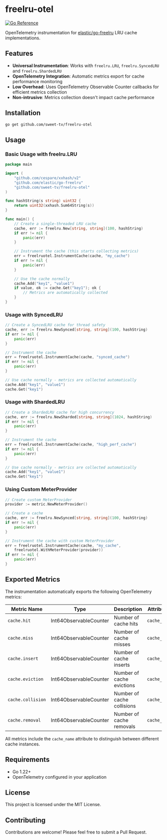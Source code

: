 # freelru-otel

[![Go Reference](https://pkg.go.dev/badge/github.com/sweet-tv/freelru-otel.svg)](https://pkg.go.dev/github.com/sweet-tv/freelru-otel)

OpenTelemetry instrumentation for [elastic/go-freelru](https://github.com/elastic/go-freelru) LRU cache implementations.

## Features

- **Universal Instrumentation**: Works with `freelru.LRU`, `freelru.SyncedLRU` and `freelru.ShardedLRU`
- **OpenTelemetry Integration**: Automatic metrics export for cache performance monitoring
- **Low Overhead**: Uses OpenTelemetry Observable Counter callbacks for efficient metrics collection
- **Non-intrusive**: Metrics collection doesn't impact cache performance

## Installation

```bash
go get github.com/sweet-tv/freelru-otel
```

## Usage

### Basic Usage with freelru.LRU

```go
package main

import (
    "github.com/cespare/xxhash/v2"
    "github.com/elastic/go-freelru"
    "github.com/sweet-tv/freelru-otel"
)

func hashString(s string) uint32 {
    return uint32(xxhash.Sum64String(s))
}

func main() {
    // Create a single-threaded LRU cache
    cache, err := freelru.New[string, string](100, hashString)
    if err != nil {
        panic(err)
    }

    // Instrument the cache (this starts collecting metrics)
    err = freelruotel.InstrumentCache(cache, "my_cache")
    if err != nil {
        panic(err)
    }

    // Use the cache normally
    cache.Add("key1", "value1")
    if value, ok := cache.Get("key1"); ok {
        // Metrics are automatically collected
    }
}
```

### Usage with SyncedLRU

```go
// Create a SyncedLRU cache for thread safety
cache, err := freelru.NewSynced[string, string](100, hashString)
if err != nil {
    panic(err)
}

// Instrument the cache
err = freelruotel.InstrumentCache(cache, "synced_cache")
if err != nil {
    panic(err)
}

// Use cache normally - metrics are collected automatically
cache.Add("key1", "value1")
cache.Get("key1")
```

### Usage with ShardedLRU

```go
// Create a ShardedLRU cache for high concurrency
cache, err := freelru.NewSharded[string, string](1024, hashString)
if err != nil {
    panic(err)
}

// Instrument the cache
err = freelruotel.InstrumentCache(cache, "high_perf_cache")
if err != nil {
    panic(err)
}

// Use cache normally - metrics are collected automatically
cache.Add("key1", "value1")
cache.Get("key1")
```

### Using Custom MeterProvider

```go
// Create custom MeterProvider
provider := metric.NewMeterProvider()

// Create a cache
cache, err := freelru.NewSynced[string, string](100, hashString)
if err != nil {
    panic(err)
}

// Instrument the cache with custom MeterProvider
err = freelruotel.InstrumentCache(cache, "my_cache", 
    freelruotel.WithMeterProvider(provider))
if err != nil {
    panic(err)
}
```

## Exported Metrics

The instrumentation automatically exports the following OpenTelemetry metrics:

| Metric Name | Type | Description | Attributes |
|-------------|------|-------------|------------|
| `cache.hit` | Int64ObservableCounter | Number of cache hits | `cache_name` |
| `cache.miss` | Int64ObservableCounter | Number of cache misses | `cache_name` |
| `cache.insert` | Int64ObservableCounter | Number of cache inserts | `cache_name` |
| `cache.eviction` | Int64ObservableCounter | Number of cache evictions | `cache_name` |
| `cache.collision` | Int64ObservableCounter | Number of cache collisions | `cache_name` |
| `cache.removal` | Int64ObservableCounter | Number of cache removals | `cache_name` |

All metrics include the `cache_name` attribute to distinguish between different cache instances.

## Requirements

- Go 1.22+
- OpenTelemetry configured in your application

## License

This project is licensed under the MIT License.

## Contributing

Contributions are welcome! Please feel free to submit a Pull Request.